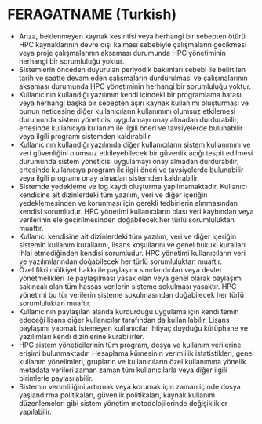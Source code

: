 # FERAGATNAME (Turkish)
- Arıza, beklenmeyen kaynak kesintisi veya herhangi bir sebepten ötürü HPC kaynaklarının devre dışı kalması sebebiyle çalışmaların gecikmesi veya proje çalışmalarının aksaması durumunda HPC yönetiminin herhangi bir sorumluluğu yoktur.
- Sistemlerin önceden duyurulan periyodik bakımları sebebi ile belirtilen tarih ve saatte devam eden çalışmaların durdurulması ve çalışmalarının aksaması durumunda HPC yönetiminin herhangi bir sorumluluğu yoktur.
- Kullanıcının kullandığı yazılımın kendi içindeki bir programlama hatası veya herhangi başka bir sebepten aşırı kaynak kullanımı oluşturması ve bunun neticesine diğer kullanıcıların kullanımını olumsuz etkilemesi durumunda sistem yöneticisi uygulamayı onay almadan durdurabilir; ertesinde kullanıcıya kullanım ile ilgili öneri ve tavsiyelerde bulunabilir veya ilgili programı sistemden kaldırabilir.
- Kullanıcının kullandığı yazılımda diğer kullanıcıların sistem kullanımını ve veri güvenliğini olumsuz etkileyebilecek bir güvenlik açığı tespit edilmesi durumunda sistem yöneticisi uygulamayı onay almadan durdurabilir; ertesinde kullanıcıya program ile ilgili öneri ve tavsiyelerde bulunabilir veya ilgili programı onay almadan sistemden kaldırabilir.
- Sistemde yedekleme ve log kaydı oluşturma yapılmamaktadır. Kullanıcı kendisine ait dizinlerdeki tüm yazılım, veri ve diğer içeriğin yedeklemesinden ve korunması için gerekli tedbirlerin alınmasından kendisi sorumludur. HPC yönetimi kullanıcıların olası veri kaybından veya verilerinin ele geçirilmesinden doğabilecek her türlü sorumluluktan muaftır.
- Kullanıcı kendisine ait dizinlerdeki tüm yazılım, veri ve diğer içeriğin sistemin kullanım kurallarını, lisans koşullarını ve genel hukuki kuralları ihlal etmediğinden kendisi sorumludur. HPC yönetimi kullanıcıların veri ve yazılımlarından doğabilecek her türlü sorumluluktan muaftır.
- Özel fikri mülkiyet hakkı ile paylaşımı sınırlandırılan veya devlet yönetmelikleri ile  paylaşılması yasak olan veya genel olarak paylaşımı sakıncalı olan tüm hassas verilerin sisteme sokulması yasaktır. HPC yönetimi bu tür verilerin sisteme sokulmasından doğabilecek her türlü sorumluluktan muaftır.
- Kullanıcının paylaşılan alanda kurdurduğu uygulama için kendi temin edeceği lisans diğer kullanıcılar tarafından da kullanılabilir. Lisans paylaşımı yapmak istemeyen kullanıcılar ihtiyaç duyduğu kütüphane ve yazılımları kendi dizinlerine kurabilirler.
- HPC sistem yöneticilerinin tüm program, dosya ve kullanım verilerine erişimi bulunmaktadır. Hesaplama kümesinin verimlilik istatistikleri, genel kullanım yönelimleri, grupların ve kullanıcıların özel kullanımına yönelik metadata verileri zaman zaman tüm kullanıcılarla veya diğer ilgili birimlerle paylaşılabilir.
- Sistemin verimliliğini artırmak veya korumak için zaman içinde dosya yaşlandırma politikaları, güvenlik politikaları, kaynak kullanım düzenlemeleri gibi sistem yönetim metodolojilerinde değişiklikler yapılabilir.
